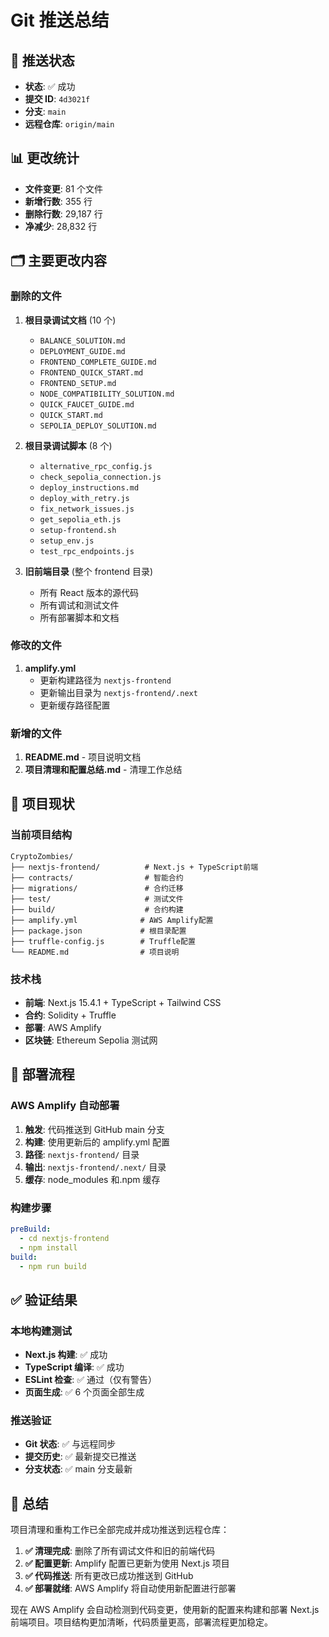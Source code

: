 # Git 推送总结

## 🚀 推送状态

- **状态**: ✅ 成功
- **提交 ID**: `4d3021f`
- **分支**: `main`
- **远程仓库**: `origin/main`

## 📊 更改统计

- **文件变更**: 81 个文件
- **新增行数**: 355 行
- **删除行数**: 29,187 行
- **净减少**: 28,832 行

## 🗂️ 主要更改内容

### 删除的文件

1. **根目录调试文档** (10 个)

   - `BALANCE_SOLUTION.md`
   - `DEPLOYMENT_GUIDE.md`
   - `FRONTEND_COMPLETE_GUIDE.md`
   - `FRONTEND_QUICK_START.md`
   - `FRONTEND_SETUP.md`
   - `NODE_COMPATIBILITY_SOLUTION.md`
   - `QUICK_FAUCET_GUIDE.md`
   - `QUICK_START.md`
   - `SEPOLIA_DEPLOY_SOLUTION.md`

2. **根目录调试脚本** (8 个)

   - `alternative_rpc_config.js`
   - `check_sepolia_connection.js`
   - `deploy_instructions.md`
   - `deploy_with_retry.js`
   - `fix_network_issues.js`
   - `get_sepolia_eth.js`
   - `setup-frontend.sh`
   - `setup_env.js`
   - `test_rpc_endpoints.js`

3. **旧前端目录** (整个 frontend 目录)
   - 所有 React 版本的源代码
   - 所有调试和测试文件
   - 所有部署脚本和文档

### 修改的文件

1. **amplify.yml**
   - 更新构建路径为 `nextjs-frontend`
   - 更新输出目录为 `nextjs-frontend/.next`
   - 更新缓存路径配置

### 新增的文件

1. **README.md** - 项目说明文档
2. **项目清理和配置总结.md** - 清理工作总结

## 🎯 项目现状

### 当前项目结构

```
CryptoZombies/
├── nextjs-frontend/          # Next.js + TypeScript前端
├── contracts/                # 智能合约
├── migrations/               # 合约迁移
├── test/                     # 测试文件
├── build/                    # 合约构建
├── amplify.yml              # AWS Amplify配置
├── package.json             # 根目录配置
├── truffle-config.js        # Truffle配置
└── README.md                # 项目说明
```

### 技术栈

- **前端**: Next.js 15.4.1 + TypeScript + Tailwind CSS
- **合约**: Solidity + Truffle
- **部署**: AWS Amplify
- **区块链**: Ethereum Sepolia 测试网

## 🔄 部署流程

### AWS Amplify 自动部署

1. **触发**: 代码推送到 GitHub main 分支
2. **构建**: 使用更新后的 amplify.yml 配置
3. **路径**: `nextjs-frontend/` 目录
4. **输出**: `nextjs-frontend/.next/` 目录
5. **缓存**: node_modules 和.npm 缓存

### 构建步骤

```yaml
preBuild:
  - cd nextjs-frontend
  - npm install
build:
  - npm run build
```

## ✅ 验证结果

### 本地构建测试

- **Next.js 构建**: ✅ 成功
- **TypeScript 编译**: ✅ 成功
- **ESLint 检查**: ✅ 通过（仅有警告）
- **页面生成**: ✅ 6 个页面全部生成

### 推送验证

- **Git 状态**: ✅ 与远程同步
- **提交历史**: ✅ 最新提交已推送
- **分支状态**: ✅ main 分支最新

## 🎉 总结

项目清理和重构工作已全部完成并成功推送到远程仓库：

1. **✅ 清理完成**: 删除了所有调试文件和旧的前端代码
2. **✅ 配置更新**: Amplify 配置已更新为使用 Next.js 项目
3. **✅ 代码推送**: 所有更改已成功推送到 GitHub
4. **✅ 部署就绪**: AWS Amplify 将自动使用新配置进行部署

现在 AWS Amplify 会自动检测到代码变更，使用新的配置来构建和部署 Next.js 前端项目。项目结构更加清晰，代码质量更高，部署流程更加稳定。
